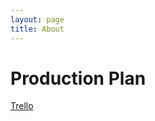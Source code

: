 ```yaml
---
layout: page
title: About
---
```


# Production Plan
[Trello](https://trello.com/invite/b/4VfhYHaI/ATTI20ce5a466321ce028cd85724950bbd820299C473/waifurpg-plan)

[jekyll-organization]: https://github.com/jekyll